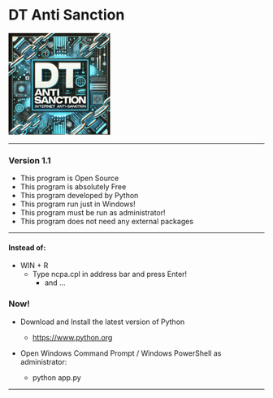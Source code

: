 # DT Anti Sanction

[<img src="./DT_Anti_Sanction.webp" width="200"/>](DT_Anti_Sanction.webp)

---

### Version 1.1

- This program is Open Source
- This program is absolutely Free
- This program developed by Python
- This program run just in Windows!
- This program must be run as administrator!
- This program does not need any external packages

---

#### Instead of:

-  WIN + R
    - Type ncpa.cpl in address bar and press Enter!
        - and ...

### Now!

- Download and Install the latest version of Python
    - https://www.python.org
    
- Open Windows Command Prompt / Windows PowerShell as administrator:
    - python app.py

---
